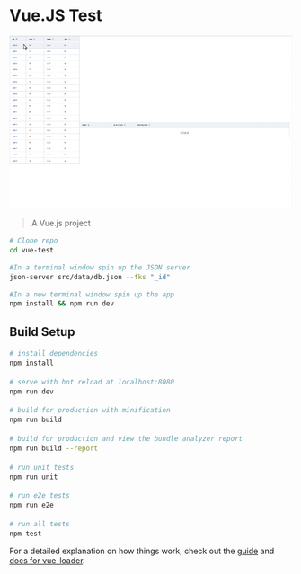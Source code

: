 # Vue.JS Test

![Demo](src/assets/demo.gif)

> A Vue.js project

```bash
# Clone repo
cd vue-test
```

```bash
#In a terminal window spin up the JSON server
json-server src/data/db.json --fks "_id"
```

```bash
#In a new terminal window spin up the app
npm install && npm run dev
```

## Build Setup

``` bash
# install dependencies
npm install

# serve with hot reload at localhost:8080
npm run dev

# build for production with minification
npm run build

# build for production and view the bundle analyzer report
npm run build --report

# run unit tests
npm run unit

# run e2e tests
npm run e2e

# run all tests
npm test
```

For a detailed explanation on how things work, check out the [guide](http://vuejs-templates.github.io/webpack/) and [docs for vue-loader](http://vuejs.github.io/vue-loader).
